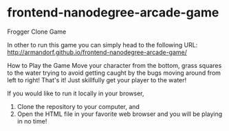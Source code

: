 frontend-nanodegree-arcade-game
===============================

Frogger Clone Game

In other to run this game you can simply head to the following URL:
http://armandorf.github.io/frontend-nanodegree-arcade-game/

How to Play the Game
Move your character from the bottom, grass squares to the water trying to avoid getting caught by the bugs moving around from left to right! That's it! Just skillfully get your player to the water!

If you would like to run it locally in your browser,
1) Clone the repository to your computer, and
2) Open the HTML file in your favorite web browser and you will be playing in no time!

